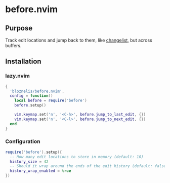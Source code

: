 # before.nvim
## Purpose
Track edit locations and jump back to them, like [changelist](https://neovim.io/doc/user/motion.html#changelist), but across buffers.

## Installation
### lazy.nvim
```lua
{
  'bloznelis/before.nvim',
  config = function()
    local before = require('before')
    before.setup()

    vim.keymap.set('n', '<C-h>', before.jump_to_last_edit, {})
    vim.keymap.set('n', '<C-l>', before.jump_to_next_edit, {})
  end
}
```

### Configuration
```lua
require('before').setup({
  -- How many edit locations to store in memory (default: 10)
  history_size = 42
  -- Should it wrap around the ends of the edit history (default: false)
  history_wrap_enabled = true
})
```
